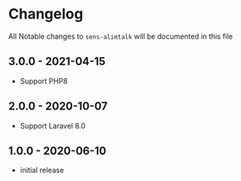 # Changelog

All Notable changes to `sens-alimtalk` will be documented in this file

## 3.0.0 - 2021-04-15

- Support PHP8

## 2.0.0 - 2020-10-07

- Support Laravel 8.0

## 1.0.0 - 2020-06-10

- initial release
